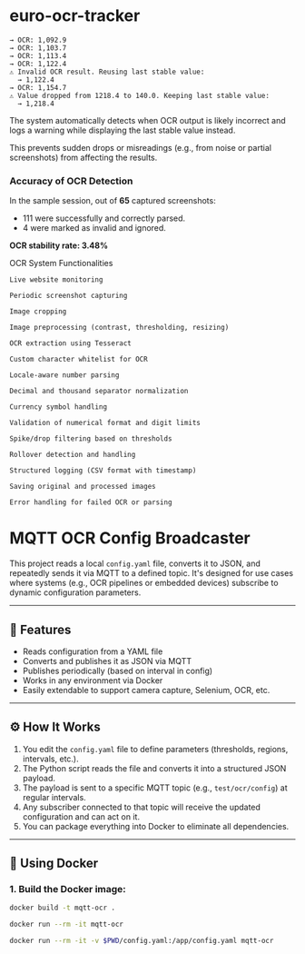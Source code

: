 # euro-ocr-tracker
```
→ OCR: 1,092.9
→ OCR: 1,103.7
→ OCR: 1,113.4
→ OCR: 1,122.4
⚠︎ Invalid OCR result. Reusing last stable value:
  → 1,122.4
→ OCR: 1,154.7
⚠︎ Value dropped from 1218.4 to 140.0. Keeping last stable value:
  → 1,218.4
```

The system automatically detects when OCR output is likely incorrect and logs a warning while displaying the last stable value instead.


This prevents sudden drops or misreadings (e.g., from noise or partial screenshots) from affecting the results.

### Accuracy of OCR Detection

In the sample session, out of **65** captured screenshots:
- 111 were successfully and correctly parsed.
- 4 were marked as invalid and ignored.

**OCR stability rate: 3.48%**

OCR System Functionalities

    Live website monitoring

    Periodic screenshot capturing

    Image cropping

    Image preprocessing (contrast, thresholding, resizing)

    OCR extraction using Tesseract

    Custom character whitelist for OCR

    Locale-aware number parsing

    Decimal and thousand separator normalization

    Currency symbol handling

    Validation of numerical format and digit limits

    Spike/drop filtering based on thresholds

    Rollover detection and handling

    Structured logging (CSV format with timestamp)

    Saving original and processed images

    Error handling for failed OCR or parsing

# MQTT OCR Config Broadcaster

This project reads a local `config.yaml` file, converts it to JSON, and repeatedly sends it via MQTT to a defined topic. It's designed for use cases where systems (e.g., OCR pipelines or embedded devices) subscribe to dynamic configuration parameters.

---

## 🚀 Features

- Reads configuration from a YAML file
- Converts and publishes it as JSON via MQTT
- Publishes periodically (based on interval in config)
- Works in any environment via Docker
- Easily extendable to support camera capture, Selenium, OCR, etc.

---

## ⚙️ How It Works

1. You edit the `config.yaml` file to define parameters (thresholds, regions, intervals, etc.).
2. The Python script reads the file and converts it into a structured JSON payload.
3. The payload is sent to a specific MQTT topic (e.g., `test/ocr/config`) at regular intervals.
4. Any subscriber connected to that topic will receive the updated configuration and can act on it.
5. You can package everything into Docker to eliminate all dependencies.

---

## 🐳 Using Docker

### 1. Build the Docker image:

```bash
docker build -t mqtt-ocr .

docker run --rm -it mqtt-ocr

docker run --rm -it -v $PWD/config.yaml:/app/config.yaml mqtt-ocr


